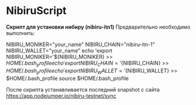 # NibiruScript
**Скрипт для установки нибиру (nibiru-itn1)**
Предварительно необходимо выполнить:

NIBIRU_MONIKER="your_name"
NIBIRU_CHAIN="nibiru-itn-1"
NIBIRU_WALLET="your_name"
echo 'export NIBIRU_MONIKER='${NIBIRU_MONIKER} >> $HOME/.bash_profile
echo 'export NIBIRU_CHAIN='${NIBIRU_CHAIN} >> $HOME/.bash_profile
echo 'export NIBIRU_WALLET='${NIBIRU_WALLET} >> $HOME/.bash_profile
source $HOME/.bash_profile

После скрипта устанавливается последний snapshot с сайта https://app.nodejumper.io/nibiru-testnet/sync
